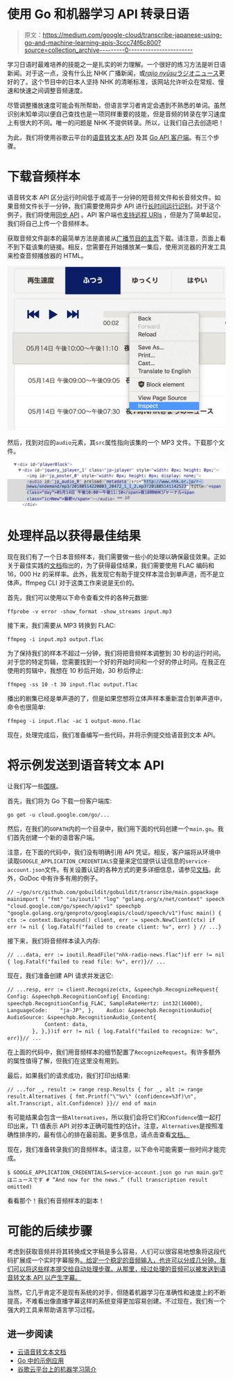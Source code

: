 # 使用 Go 和机器学习 API 转录日语

> 原文：<https://medium.com/google-cloud/transcribe-japanese-using-go-and-machine-learning-apis-3ccc74f6c800?source=collection_archive---------0----------------------->

学习日语时最难培养的技能之一是扎实的听力理解。一个很好的练习方法是听日语新闻。对于这一点，没有什么比 NHK 广播新闻，或[*rajio nyūsu*ラジオニュース](http://www.nhk.or.jp/radionews/)更好的了。这个节目中的日本人坚持 NHK 的清晰标准，该网站允许听众在常规、慢速和快速之间调整音频速度。

尽管调整播放速度可能会有所帮助，但语言学习者肯定会遇到不熟悉的单词。虽然识别未知单词以便自己查找也是一项同样重要的技能，但是音频的转录在学习速度上有很大的不同。唯一的问题是 NHK 不提供转录。所以，让我们自己去创造吧！

为此，我们将使用谷歌云平台的[语音转文本 API](https://cloud.google.com/speech-to-text/) 及其 [Go API 客户端](https://github.com/googlecloudplatform/google-cloud-go)。有三个步骤。

# 下载音频样本

语音转文本 API 区分运行时间低于或高于一分钟的短音频文件和长音频文件。如果音频文件长于一分钟，我们需要使用异步 API 进行[长时间运行识别](https://godoc.org/cloud.google.com/go/speech/apiv1#Client.LongRunningRecognize)。对于这个例子，我们将使用[同步 API](https://godoc.org/cloud.google.com/go/speech/apiv1#Client.Recognize) 。API 客户端也[支持远程 URIs](https://godoc.org/google.golang.org/genproto/googleapis/cloud/speech/v1#RecognitionAudio_Uri) ，但是为了简单起见，我们将自己上传一个音频样本。

获取音频文件副本的最简单方法是直接从[广播节目的主页](http://www.nhk.or.jp/radionews/)下载。请注意，页面上看不到下载该集的链接。相反，您需要在开始播放某一集后，使用浏览器的开发工具来检查音频播放器的 HTML。

![](img/4fbae571261e8dba1c3787c2f03abad3.png)

然后，找到对应的`audio`元素，其`src`属性指向该集的一个 MP3 文件。下载那个文件。

![](img/277203657bbe8de3bb8c866cb9e9c46b.png)

# 处理样品以获得最佳结果

现在我们有了一个日本音频样本，我们需要做一些小的处理以确保最佳效果。正如关于最佳实践的[文档](https://cloud.google.com/speech-to-text/docs/best-practices)指出的，为了获得最佳结果，我们需要使用 FLAC 编码和 16，000 Hz 的采样率。此外，我发现它有助于提交样本混合到单声道，而不是立体声。ffmpeg CLI 对于这类工作来说是无价的。

首先，我们可以使用以下命令查看文件的各种元数据:

```
ffprobe -v error -show_format -show_streams input.mp3
```

接下来，我们需要从 MP3 转换到 FLAC:

```
ffmpeg -i input.mp3 output.flac
```

为了保持我们的样本不超过一分钟，我们将把音频样本调整到 30 秒的运行时间。对于您的特定剪辑，您需要找到一个好的开始时间和一个好的停止时间。在我正在使用的剪辑中，我想在 10 秒后开始，30 秒后停止:

```
ffmpeg -ss 10 -t 30 input.flac output.flac
```

播出的剧集已经是单声道的了，但是如果您想将立体声样本重新混合到单声道中，命令也很简单:

```
ffmpeg -i input.flac -ac 1 output-mono.flac
```

现在，处理完成后，我们准备编写一些代码，并将示例提交给语音到文本 API。

# 将示例发送到语音转文本 API

让我们写一些[围棋](https://golang.org)。

首先，我们将为 Go 下载一份客户端库:

```
go get -u cloud.google.com/go/...
```

然后，在我们的`GOPATH`内的一个目录中，我们用下面的代码创建一个`main.go`。我们首先创建一个新的语音客户端。

注意，在下面的代码中，我们没有明确引用 API 凭证。相反，客户端将从环境中读取`GOOGLE_APPLICATION_CREDENTIALS`变量来定位提供认证信息的`service-account.json`文件。有关设置认证的各种方式的更多详细信息，请参见[文档](https://cloud.google.com/docs/authentication/production)。此外，GoDoc 中有许多有用的例子。

```
// ~/go/src/github.com/gobuildit/gobuildit/transcribe/main.gopackage mainimport ( "fmt" "io/ioutil" "log" "golang.org/x/net/context" speech "cloud.google.com/go/speech/apiv1" speechpb "google.golang.org/genproto/googleapis/cloud/speech/v1")func main() { ctx := context.Background() client, err := speech.NewClient(ctx) if err != nil { log.Fatalf("failed to create client: %v", err) } // ...}
```

接下来，我们将音频样本读入内存:

```
// ...data, err := ioutil.ReadFile("nhk-radio-news.flac")if err != nil { log.Fatalf("failed to read file: %v", err)}// ...
```

现在，我们准备创建 API 请求并发送它:

```
// ...resp, err := client.Recognize(ctx, &speechpb.RecognizeRequest{ Config: &speechpb.RecognitionConfig{ Encoding:        speechpb.RecognitionConfig_FLAC, SampleRateHertz: int32(16000), LanguageCode:    "ja-JP", },    Audio: &speechpb.RecognitionAudio{ AudioSource: &speechpb.RecognitionAudio_Content{
            Content: data,
        }, },})if err != nil { log.Fatalf("failed to recognize: %v", err)}// ...
```

在上面的代码中，我们用音频样本的细节配置了`RecognizeRequest`。有许多额外的属性值得了解，但我们在这里没有用到。

最后，如果我们的请求成功，我们打印出结果:

```
// ...for _, result := range resp.Results { for _, alt := range result.Alternatives { fmt.Printf("\"%v\" (confidence=%3f)\n", alt.Transcript, alt.Confidence) }}// end of main
```

有可能结果会包含一些`Alternatives`，所以我们会将它们和`Confidence`值一起打印出来，T1 值表示 API 对抄本正确可能性的估计。注意，`Alternatives`是按照准确性排序的，最有信心的排在最前面。更多信息，请点击查看[文档。](https://cloud.google.com/speech-to-text/docs/reference/rest/v1/speech/recognize)

现在，我们准备转录我们的音频样本。请注意，以下命令可能需要一些时间才能完成。

```
$ GOOGLE_APPLICATION_CREDENTIALS=service-account.json go run main.goではニュースです # “And now for the news.” (full transcription result omitted)
```

看看那个！我们有音频样本的副本！

# 可能的后续步骤

考虑到获取音频并将其转换成文字稿是多么容易，人们可以很容易地想象将这段代码扩展成一个实时字幕服务[。给定一个稳定的音频输入，也许可以分成几分钟，我们可以将这些样本提交给自动处理步骤。从那里，经过处理的音频可以被发送到语音转文本 API 以产生字幕。](https://github.com/GoogleCloudPlatform/golang-samples/tree/master/speech/livecaption)

当然，它几乎肯定不是现有系统的对手，但随着机器学习在准确性和速度上的不断提高，不难看出像直播字幕这样的系统变得更加容易创建。不过现在，我们有一个强大的工具来帮助语言学习过程。

## 进一步阅读

*   [云语音转文本文档](https://cloud.google.com/speech-to-text/docs/)
*   [Go 中的示例应用](https://github.com/GoogleCloudPlatform/golang-samples/tree/master/speech)
*   [谷歌云平台上的机器学习简介](https://www.youtube.com/watch?v=gVz9jKE_9iU)